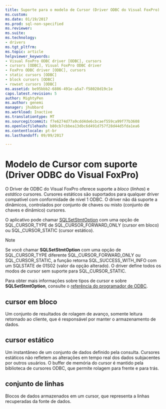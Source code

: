 ```yaml
---
title: Suporte para o modelo de Cursor (Driver ODBC do Visual FoxPro) | Microsoft Docs
ms.custom: 
ms.date: 01/19/2017
ms.prod: sql-non-specified
ms.reviewer: 
ms.suite: 
ms.technology:
- drivers
ms.tgt_pltfrm: 
ms.topic: article
helpviewer_keywords:
- Visual FoxPro ODBC driver [ODBC], cursors
- cursors [ODBC], Visual FoxPro ODBC driver
- FoxPro ODBC driver [ODBC], cursors
- static cursors [ODBC]
- block cursors [ODBC]
- rowset cursors [ODBC]
ms.assetid: be95bbb2-6886-491e-a5a7-f58028d19c1e
caps.latest.revision: 5
author: MightyPen
ms.author: genemi
manager: jhubbard
ms.workload: Inactive
ms.translationtype: MT
ms.sourcegitcommit: f7e6274d77a9cdd4de6cbcaef559ca99f77b3608
ms.openlocfilehash: b80cb7cbbea13dbc6d491d757f28d44d5fda1ea6
ms.contentlocale: pt-br
ms.lasthandoff: 09/09/2017

---
```

# <a name="supported-cursor-model-visual-foxpro-odbc-driver"></a>Modelo de Cursor com suporte (Driver ODBC do Visual FoxPro)
O Driver de ODBC do Visual FoxPro oferece suporte a *bloco* (*linhas*) e *estático* cursores. Cursores estáticos são suportados para qualquer driver compatível com conformidade de nível 1 ODBC. O driver não dá suporte a dinâmicos, controlados por conjunto de chaves ou misto (conjunto de chaves e dinâmico) cursores.  
  
 O aplicativo pode chamar [SQLSetStmtOption](../../odbc/microsoft/sqlsetstmtoption-visual-foxpro-odbc-driver.md) com uma opção de SQL_CURSOR_TYPE de SQL_CURSOR_FORWARD_ONLY (cursor em bloco) ou SQL_CURSOR_STATIC (cursor estático).  
  
> [!NOTE]  
>  Se você chamar **SQLSetStmtOption** com uma opção de SQL_CURSOR_TYPE diferente SQL_CURSOR_FORWARD_ONLY ou SQL_CURSOR_STATIC, a função retorna SQL_SUCCESS_WITH_INFO com um SQLSTATE de 01S02 (valor da opção alterado). O driver define todos os modos de cursor sem suporte para SQL_CURSOR_STATIC.  
  
 Para obter mais informações sobre tipos de cursor e sobre **SQLSetStmtOption**, consulte o [referência do programador de ODBC](../../odbc/reference/odbc-programmer-s-reference.md).  
  
## <a name="block-cursor"></a>cursor em bloco  
 Um conjunto de resultados de rolagem de avanço, somente leitura retornado ao cliente, que é responsável por manter o armazenamento de dados.  
  
## <a name="static-cursor"></a>cursor estático  
 Um instantâneo de um conjunto de dados definido pela consulta. Cursores estáticos não refletem as alterações em tempo real dos dados subjacentes por outros usuários. O buffer de memória do cursor é mantido pela biblioteca de cursores ODBC, que permite rolagem para frente e para trás.  
  
## <a name="rowset"></a>conjunto de linhas  
 Blocos de dados armazenados em um cursor, que representa a linhas recuperadas da fonte de dados.

